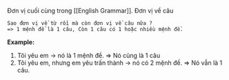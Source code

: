 
Đơn vị cuối cùng trong [[English Grammar]]. Đơn vị về câu
```ad-note
Sao đơn vị về từ rồi mà còn đơn vị về câu nữa ?
=> 1 mệnh đề là 1 câu, Còn 1 câu có 1 hoặc nhiều mệnh đề.
```

**Example:**
1. Tôi yêu em
	-> nó là 1 mệnh đề.
	=> Nó cũng là 1 câu
2. Tôi yêu em, nhưng em yêu trấn thành
	-> nó có 2 mệnh đề.
	=> Nó vẫn là 1 câu.





